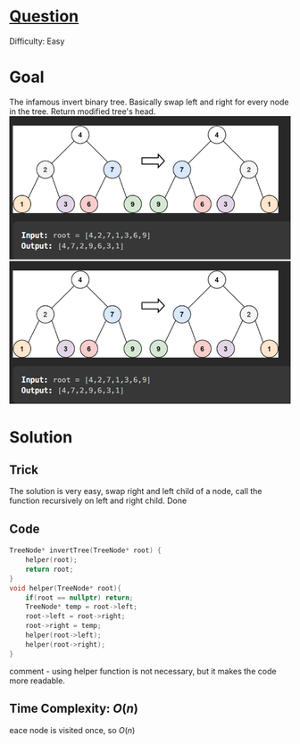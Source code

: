 # [Question](https://leetcode.com/problems/invert-binary-tree/)
Difficulty: Easy
# Goal
The infamous invert binary tree. Basically swap left and right for every node in the tree. Return modified tree's head.
![Alt text](image.png)
![Alt text](image-1.png)
# Solution
## Trick
The solution is very easy, swap right and left child of a node, call the function recursively on left and right child. Done
## Code
```cpp
TreeNode* invertTree(TreeNode* root) {
    helper(root);
    return root;
}
void helper(TreeNode* root){
    if(root == nullptr) return; 
    TreeNode* temp = root->left;
    root->left = root->right;
    root->right = temp;
    helper(root->left);
    helper(root->right);
}
```
comment - using helper function is not necessary, but it makes the code more readable. 
## Time Complexity: $O(n)$
eace node is visited once, so $O(n)$